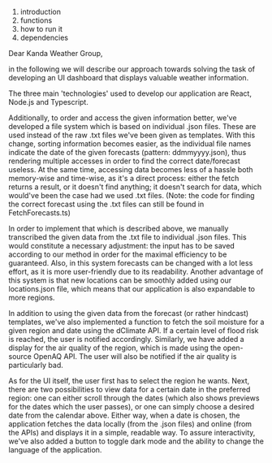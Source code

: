 1. introduction
2. functions
3. how to run it
4. dependencies

Dear Kanda Weather Group,

in the following we will describe our approach towards solving the task of developing an UI dashboard that displays valuable weather information.

The three main 'technologies' used to develop our application are React, Node.js and Typescript. 

Additionally, to order and access the given information better, we've developed a file system which is based on individual .json files. These are used instead of the raw .txt files we've been given as templates. With this change, sorting information becomes easier, as the individual file names indicate the date of the given forecasts (pattern: ddmmyyyy.json), thus rendering multiple accesses in order to find the correct date/forecast useless. At the same time, accessing data becomes less of a hassle both memory-wise and time-wise, as it's a direct process: either the fetch returns a result, or it doesn't find anything; it doesn't search for data, which would've been the case had we used .txt files.
(Note: the code for finding the correct forecast using the .txt files can still be found in FetchForecasts.ts)

In order to implement that which is described above, we manually transcribed the given data from the .txt file to individual .json files. This would constitute a necessary adjustment: the input has to be saved according to our method in order for the maximal efficiency to be guaranteed. Also, in this system forecasts can be changed with a lot less effort, as it is more user-friendly due to its readability. Another advantage of this system is that new locations can be smoothly added using our locations.json file, which means that our application is also expandable to more regions.

In addition to using the given data from the forecast (or rather hindcast) templates, we've also implemented a function to fetch the soil moisture for a given region and date using the dClimate API. If a certain level of flood risk is reached, the user is notified accordingly. Similarly, we have added a display for the air quality of the region, which is made using the open-source OpenAQ API. The user will also be notified if the air quality is particularly bad. 

As for the UI itself, the user first has to select the region he wants. Next, there are two possibilities to view data for a certain date in the preferred region: one can either scroll through the dates (which also shows previews for the dates which the user passes), or one can simply choose a desired date from the calendar above. Either way, when a date is chosen, the application fetches the data locally (from the .json files) and online (from the APIs) and displays it in a simple, readable way. To assure interactivity, we've also added a button to toggle dark mode and the ability to change the language of the application.

